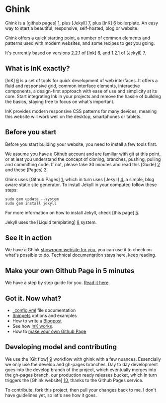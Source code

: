 Ghink
=====

Ghink is a [github pages] [1], plus [Jekyll] [7], plus [InK] [6] boilerplate. An easy way to start a beautiful, responsive, self-hosted, blog or website.

Ghink offers a quick starting point, a number of common elements and patterns used with modern websites, and some recipes to get you going.

It's currently based on versions 2.2.1 of [Ink] [6], and 1.2.1 of [Jekyll] [7].

What is InK exactly?
--------------------

[InK] [6] is a set of tools for quick development of web interfaces. It offers a fluid and responsive grid, common interface elements, interactive components, a design-first approach with ease of use and simplicity at its core. Start integrating Ink in your projects and remove the hassle of building the basics, staying free to focus on what's important.

InK provides modern responsive CSS patterns for many devices, meaning this website will work well on the desktop, smartphones or tablets.

Before you start
----------------

Before you start building your website, you need to install a few tools first.

We assume you have a Github account and are familiar with git at this point, or at leat you understand the concept of cloning, branches, pushing, pulling and committing code. If not, please take 30 minutes and read this [Guide] [2] and these [Pages] [3]

Ghink uses [Github Pages] [1], which in turn uses [Jekyll] [4], a simple, blog aware static site generator. To install Jekyll in your computer, follow these steps:

```
sudo gem update --system
sudo gem install jekyll
```

For more information on how to install Jekyll, check [this page] [5].

Jekyll uses the [Liquid templating] [8] system.

See it in action
----------------

We have a Ghink [showroom website for you][10], you can use it to check on what's possible to do. Technical documentation stays here, keep reading.

Make your own Github Page in 5 minutes
--------------------------------------

We have a step by step guide for you. [Read it here][14].

Got it. Now what?
-----------------

 - [_config.yml][11] file documentation
 - [Snippets][12] options and examples
 - How to write a [Blogpost][13]
 - See how [InK works][6].
 - How to [make your own Github Page][14]

Developing model and contributing
---------------------------------

We use the [Git flow] [9] workflow with ghink with a few nuances. Essencially we only use the develop and gh-pages branches. Day to day development goes into the develop branch of the project, which eventually merges into the gh-pages branch, our production ready releases bucket, which in turn triggers the [Ghink website] [10], thanks to the Github Pages service.

To contribute, fork this project, then pull your changes back to me. I don't have guidelines yet, so let's see how it goes.


  [1]: http://pages.github.com/                                        "Github Pages"
  [2]: https://help.github.com/articles/set-up-git                     "Set Up Git"
  [3]: https://help.github.com/categories/19/articles                  "Using Git"
  [4]: https://help.github.com/articles/using-jekyll-with-pages        "Using Jekyll with Pages"
  [5]: http://jekyllrb.com/docs/installation/                          "Jekyll Installation"
  [6]: http://ink.sapo.pt/                                             "InK - Interface Kit"
  [7]: http://jekyllrb.com/                                            "Jekyll"
  [8]: https://github.com/Shopify/liquid/wiki/Liquid-for-Designers     "Liquid templating"
  [9]: http://nvie.com/posts/a-successful-git-branching-model/         "Git flow"
  [10]: http://ghink.arrifana.org/                                     "Ghink"
  [11]: https://github.com/celso/ghink/blob/gh-pages/CONFIG.md         "_config.yml"
  [12]: https://github.com/celso/ghink/blob/gh-pages/SNIPPETS.md       "Snippets"
  [13]: https://github.com/celso/ghink/blob/gh-pages/BLOGPOST.md       "Writing a blog post"
  [14]: https://github.com/celso/ghink/blob/gh-pages/GH-PAGES-HOWTO.md  "Howto"
